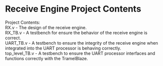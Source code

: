 # Receive Engine Project Contents
Project Contents:</br>
RX.v - The design of the receive engine.</br>
RX_TB.v - A testbench for ensure the behavior of the receive engine is correct.</br>
UART_TB.v - A testbench to ensure the integrity of the receive engine when integrated into the UART processor is behaving correctly.</br>
top_level_TB.v - A testbench to ensure the UART processor interfaces and functions correctly with the TramelBlaze.

